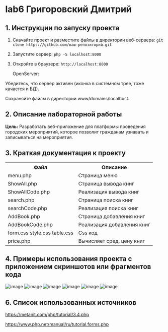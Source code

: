 # lab6 Григоровский Дмитрий
## 1. Инструкции по запуску проекта
1. Скачайте проект и разместите файлы в директории веб-сервера:
`git clone https://github.com/ваш-репозиторий.git`
2. Запустите сервер:
   `php -S localhost:8000`
4. Откройте в браузере:
   `http://localhost:8000`

   OpenServer:
   
Убедитесь, что сервер активен (иконка в системном трее, тоже качается и БД).

Сохраняйте файлы в директории www/domains/localhost.
   
## 2. Описание лабораторной работы   

__Цель:__ Разработать веб-приложение для платформы проведения городских мероприятий, которое позволит гражданам узнавать и записываться на мероприятия.

## 3. Краткая документация к проекту 

<table>
    <tr>
        <th>Файл</th>
        <th>Описание</th>
    </tr>
    <tr>
        <td>menu.php</td>
        <td>Страница меню</td>
    </tr>
   <tr>
       <td>ShowAll.php</td>
      <td>Страница вывода книг</td>
    </tr>
  <tr>
       <td>ShowAllCode.php</td>
      <td>Реализация вывода книг</td>
    </tr>
    <tr>
       <td>search.php</td>
      <td>Страница поиска книг</td>
    </tr>
     <tr>
       <td>searchCode.php</td>
      <td>Реализация поиска книг</td>
    </tr>
     <tr>
          <td>AddBook.php</td>
      <td>Страница добавления книг </td>
    </tr>
   <tr>
          <td>AddBookCode.php</td>
      <td>Реализация добавления книг </td>
    </tr>
   <tr>
          <td>form.css style.css table.css</td>
      <td>Css код  </td>
    </tr>
  <tr>
       <td>price.php</td>
      <td>Вычисляет сред. цену книг</td>
    </tr>
</table>

## 4. Примеры использования проекта с приложением скриншотов или фрагментов кода
![image](https://github.com/user-attachments/assets/d6a3b998-4daf-423a-a303-8059ead09b63)
![image](https://github.com/user-attachments/assets/dd984ab4-315c-4397-ae33-1f7da6a37a6f)
![image](https://github.com/user-attachments/assets/ca2c4928-b5ba-4094-ad25-5fc3b234ed6d)
![image](https://github.com/user-attachments/assets/353abba3-2966-411d-8a50-18d93c61251f)
![image](https://github.com/user-attachments/assets/4f59d385-92c2-450f-a85f-61579c7a6737)
![image](https://github.com/user-attachments/assets/26f776cd-c921-452d-b31f-55194885c4ed)



## 6. Список использованных источников

https://metanit.com/php/tutorial/3.4.php

https://www.php.net/manual/ru/tutorial.forms.php



